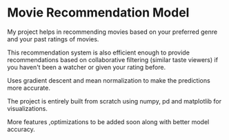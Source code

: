 # Movie Recommendation Model

My project helps in recommending movies based on your preferred genre and your past ratings of movies.

This recommendation system is also efficient enough to provide recommendations based on collaborative filtering (similar taste viewers) if you haven't been a watcher or given your rating before.

Uses gradient descent and mean normalization to make the predictions more accurate.

The project is entirely built from scratch using numpy, pd and matplotlib for visualizations.

More features ,optimizations to be added soon along with better model accuracy.
